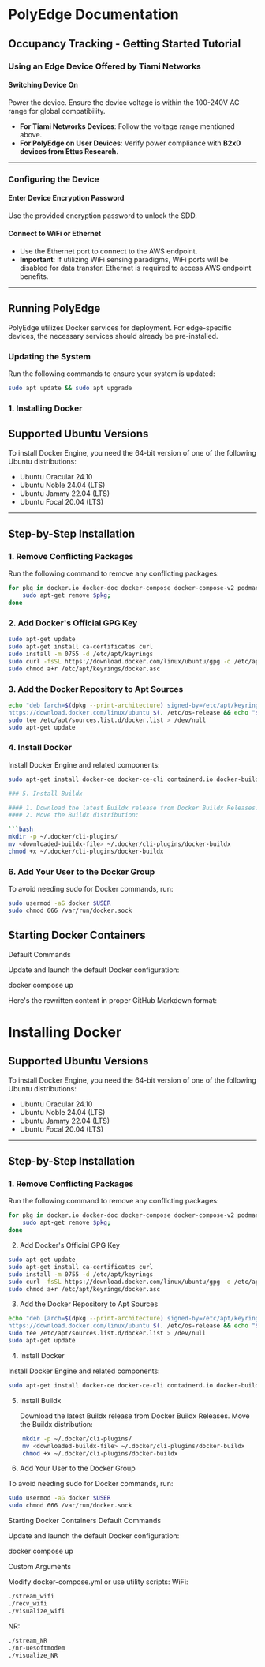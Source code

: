# PolyEdge Documentation

## Occupancy Tracking - Getting Started Tutorial

### Using an Edge Device Offered by Tiami Networks

#### Switching Device On
Power the device. Ensure the device voltage is within the 100-240V AC range for global compatibility.

- **For Tiami Networks Devices**: Follow the voltage range mentioned above.
- **For PolyEdge on User Devices**: Verify power compliance with **B2x0 devices from Ettus Research**.

---

### Configuring the Device

#### Enter Device Encryption Password
Use the provided encryption password to unlock the SDD.

#### Connect to WiFi or Ethernet
- Use the Ethernet port to connect to the AWS endpoint.
- **Important**: If utilizing WiFi sensing paradigms, WiFi ports will be disabled for data transfer. Ethernet is required to access AWS endpoint benefits.

---

## Running PolyEdge

PolyEdge utilizes Docker services for deployment. For edge-specific devices, the necessary services should already be pre-installed.

### Updating the System
Run the following commands to ensure your system is updated:
```bash
sudo apt update && sudo apt upgrade
```
### 1. Installing Docker

## Supported Ubuntu Versions

To install Docker Engine, you need the 64-bit version of one of the following Ubuntu distributions:

- Ubuntu Oracular 24.10
- Ubuntu Noble 24.04 (LTS)
- Ubuntu Jammy 22.04 (LTS)
- Ubuntu Focal 20.04 (LTS)

---

## Step-by-Step Installation

### 1. Remove Conflicting Packages
Run the following command to remove any conflicting packages:
```bash
for pkg in docker.io docker-doc docker-compose docker-compose-v2 podman-docker containerd runc; do 
    sudo apt-get remove $pkg; 
done
```
### 2. Add Docker's Official GPG Key
```bash
sudo apt-get update
sudo apt-get install ca-certificates curl
sudo install -m 0755 -d /etc/apt/keyrings
sudo curl -fsSL https://download.docker.com/linux/ubuntu/gpg -o /etc/apt/keyrings/docker.asc
sudo chmod a+r /etc/apt/keyrings/docker.asc
```
### 3. Add the Docker Repository to Apt Sources

```bash
echo "deb [arch=$(dpkg --print-architecture) signed-by=/etc/apt/keyrings/docker.asc] \
https://download.docker.com/linux/ubuntu $(. /etc/os-release && echo "$VERSION_CODENAME") stable" | \
sudo tee /etc/apt/sources.list.d/docker.list > /dev/null
sudo apt-get update
```
### 4. Install Docker

Install Docker Engine and related components:

```bash
sudo apt-get install docker-ce docker-ce-cli containerd.io docker-buildx-plugin docker-compose-plugin

### 5. Install Buildx

#### 1. Download the latest Buildx release from Docker Buildx Releases.
#### 2. Move the Buildx distribution:

```bash
mkdir -p ~/.docker/cli-plugins/
mv <downloaded-buildx-file> ~/.docker/cli-plugins/docker-buildx
chmod +x ~/.docker/cli-plugins/docker-buildx
```
### 6. Add Your User to the Docker Group

To avoid needing sudo for Docker commands, run:

```bash
sudo usermod -aG docker $USER
sudo chmod 666 /var/run/docker.sock
```
## Starting Docker Containers
Default Commands

Update and launch the default Docker configuration:

docker compose up   

Here's the rewritten content in proper GitHub Markdown format:

# Installing Docker

## Supported Ubuntu Versions

To install Docker Engine, you need the 64-bit version of one of the following Ubuntu distributions:

- Ubuntu Oracular 24.10
- Ubuntu Noble 24.04 (LTS)
- Ubuntu Jammy 22.04 (LTS)
- Ubuntu Focal 20.04 (LTS)

---

## Step-by-Step Installation

### 1. Remove Conflicting Packages
Run the following command to remove any conflicting packages:
```bash
for pkg in docker.io docker-doc docker-compose docker-compose-v2 podman-docker containerd runc; do 
    sudo apt-get remove $pkg; 
done
```
2. Add Docker's Official GPG Key
```bash
sudo apt-get update
sudo apt-get install ca-certificates curl
sudo install -m 0755 -d /etc/apt/keyrings
sudo curl -fsSL https://download.docker.com/linux/ubuntu/gpg -o /etc/apt/keyrings/docker.asc
sudo chmod a+r /etc/apt/keyrings/docker.asc
```
3. Add the Docker Repository to Apt Sources
```bash
echo "deb [arch=$(dpkg --print-architecture) signed-by=/etc/apt/keyrings/docker.asc] \
https://download.docker.com/linux/ubuntu $(. /etc/os-release && echo "$VERSION_CODENAME") stable" | \
sudo tee /etc/apt/sources.list.d/docker.list > /dev/null
sudo apt-get update
```
4. Install Docker

Install Docker Engine and related components:
```bash
sudo apt-get install docker-ce docker-ce-cli containerd.io docker-buildx-plugin docker-compose-plugin
```
5. Install Buildx

    Download the latest Buildx release from Docker Buildx Releases.
    Move the Buildx distribution:
```bash
    mkdir -p ~/.docker/cli-plugins/
    mv <downloaded-buildx-file> ~/.docker/cli-plugins/docker-buildx
    chmod +x ~/.docker/cli-plugins/docker-buildx
```
6. Add Your User to the Docker Group

To avoid needing sudo for Docker commands, run:
```bash
sudo usermod -aG docker $USER
sudo chmod 666 /var/run/docker.sock
```
Starting Docker Containers
Default Commands

Update and launch the default Docker configuration:

docker compose up

Custom Arguments

Modify docker-compose.yml or use utility scripts:
WiFi:
```bash
./stream_wifi
./recv_wifi
./visualize_wifi
```
NR:
```bash
./stream_NR
./nr-uesoftmodem
./visualize_NR
```

